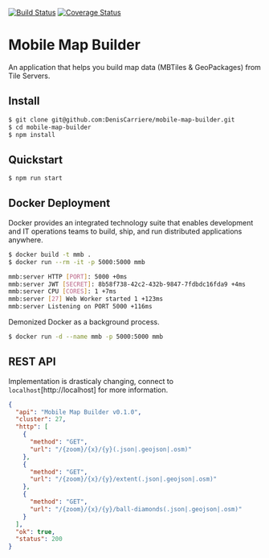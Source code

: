 [![Build Status](https://travis-ci.org/DenisCarriere/mobile-map-builder.svg?branch=master)](https://travis-ci.org/DenisCarriere/mobile-map-builder)
[![Coverage Status](https://coveralls.io/repos/github/DenisCarriere/mobile-map-builder/badge.svg?branch=master)](https://coveralls.io/github/DenisCarriere/mobile-map-builder?branch=master)

# Mobile Map Builder

An application that helps you build map data (MBTiles & GeoPackages) from Tile Servers.

## Install

```bash
$ git clone git@github.com:DenisCarriere/mobile-map-builder.git
$ cd mobile-map-builder
$ npm install
```

## Quickstart

```bash
$ npm run start
```

## Docker Deployment

Docker provides an integrated technology suite that enables development and
IT operations teams to build, ship, and run distributed applications anywhere.

```bash
$ docker build -t mmb .
$ docker run --rm -it -p 5000:5000 mmb

mmb:server HTTP [PORT]: 5000 +0ms
mmb:server JWT [SECRET]: 8b58f738-42c2-432b-9847-7fdbdc16fda9 +4ms
mmb:server CPU [CORES]: 1 +7ms
mmb:server [27] Web Worker started 1 +123ms
mmb:server Listening on PORT 5000 +116ms
```

Demonized Docker as a background process.

```bash
$ docker run -d --name mmb -p 5000:5000 mmb
```

## REST API

Implementation is drasticaly changing, connect to `localhost`[http://localhost] for more information.

```json
{
  "api": "Mobile Map Builder v0.1.0",
  "cluster": 27,
  "http": [
    {
      "method": "GET",
      "url": "/{zoom}/{x}/{y}(.json|.geojson|.osm)"
    },
    {
      "method": "GET",
      "url": "/{zoom}/{x}/{y}/extent(.json|.geojson|.osm)"
    },
    {
      "method": "GET",
      "url": "/{zoom}/{x}/{y}/ball-diamonds(.json|.geojson|.osm)"
    }
  ],
  "ok": true,
  "status": 200
}
```
